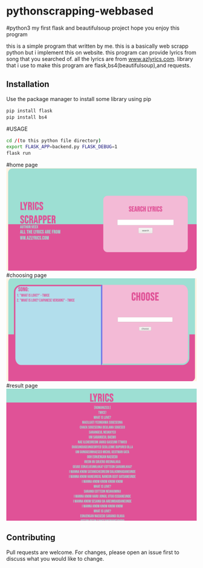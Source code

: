 # pythonscrapping-webbased
#python3
my first flask and beautifulsoup project
hope you enjoy this program

this is a simple program that written by me.
this is a basically web scrapp python but i implement this on website.
this program can provide lyrics from song that you searched of.
all the lyrics are from www.azlyrics.com.
library that i use to make this program are flask,bs4(beautifulsoup),and requests.
## Installation

Use the package manager to install some library using pip

```bash
pip install flask
pip install bs4
```
#USAGE
```bash
cd /(to this python file directory)
export FLASK_APP=backend.py FLASK_DEBUG=1
flask run
```
#home page
![alt text](https://github.com/NAoHR/pythonscrapping-webbased/blob/main/images/Screenshot_2020-11-18%20Screenshot.png)
#choosing page
![alt text](https://github.com/NAoHR/pythonscrapping-webbased/blob/main/images/Screenshot_2020-11-18%20Screenshot(2).png)
#result page
![alt text](https://github.com/NAoHR/pythonscrapping-webbased/blob/main/images/Screenshot_2020-11-19%20Screenshot.png)
## Contributing
Pull requests are welcome. For changes, please open an issue first to discuss what you would like to change.
